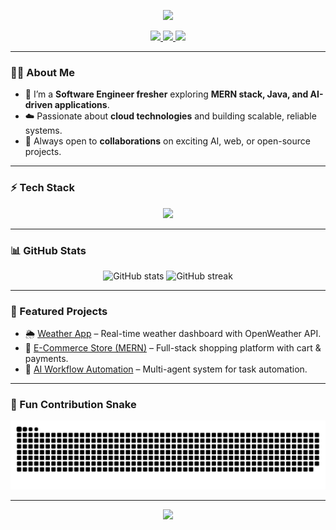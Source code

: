 <!-- Header -->
<p align="center">
  <img src="https://capsule-render.vercel.app/api?type=waving&color=gradient&height=100&section=header&text=Hey%20there!%20I'm%20Atharva%20👋&fontSize=30&animation=fadeIn" />
</p>

<!-- Badges / Social Links -->
<p align="center">
  <a href="https://www.linkedin.com/in/atharva-gawali/">
    <img src="https://img.shields.io/badge/LinkedIn-0A66C2?style=for-the-badge&logo=linkedin&logoColor=white" />
  </a>
  <a href="mailto:atharvadiscord40@gmail.com">
    <img src="https://img.shields.io/badge/Email-D14836?style=for-the-badge&logo=gmail&logoColor=white" />
  </a>
  <a href="https://YOUR-PORTFOLIO.com">
    <img src="https://img.shields.io/badge/Portfolio-000000?style=for-the-badge&logo=vercel&logoColor=white" />
  </a>
</p>

---

### 👨‍💻 About Me

- 🌱 I’m a **Software Engineer fresher** exploring **MERN stack, Java, and AI-driven applications**.  
- ☁️ Passionate about **cloud technologies** and building scalable, reliable systems.  
- 🤝 Always open to **collaborations** on exciting AI, web, or open-source projects.  

---

### ⚡ Tech Stack

<p align="center">
  <img src="https://skillicons.dev/icons?i=java,python,js,react,nodejs,mongodb,express,html,css,git,github,linux,aws,docker,jenkins" />
</p>

---

### 📊 GitHub Stats

<p align="center">
  <img src="https://github-readme-stats.vercel.app/api?username=Athrv45&show_icons=true&theme=radical" alt="GitHub stats" />
  <img src="https://github-readme-streak-stats.herokuapp.com/?user=Athrv45&theme=radical" alt="GitHub streak" />
</p>

---

### 🚀 Featured Projects

- 🌦️ [Weather App](https://github.com/YOUR-USERNAME/weather-app) – Real-time weather dashboard with OpenWeather API.  
- 🛒 [E-Commerce Store (MERN)](https://github.com/YOUR-USERNAME/mern-store) – Full-stack shopping platform with cart & payments.  
- 🤖 [AI Workflow Automation](https://github.com/YOUR-USERNAME/ai-workflow) – Multi-agent system for task automation.  

---

### 🐍 Fun Contribution Snake

<p align="center">
  <img src="https://raw.githubusercontent.com/Platane/snk/output/github-contribution-grid-snake.svg" alt="Snake animation" />
</p>

---

<p align="center">
  <img src="https://capsule-render.vercel.app/api?type=waving&color=gradient&height=100&section=footer"/>
</p>
